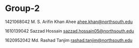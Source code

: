 # Group-2

1421068042	M. S. Arifin Khan Ahee	ahee.khan@northsouth.edu

1610139042	Sazzad Hossain	sazzad.hossain05@northsouth.edu

1620952042	Md. Rashad Tanjim	rashad.tanjim@northsouth.edu
